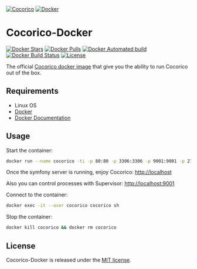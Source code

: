 
[![Cocorico](http://docs.cocorico.io/images/logo_cocorico.png)](https://github.com/Cocolabs-SAS/cocorico)
[![Docker](https://www.docker.com/sites/default/files/horizontal.png)](https://www.docker.com/)

# Cocorico-Docker

[![Docker Stars](https://img.shields.io/docker/stars/cocolabs/cocorico.svg?style=flat-square)](https://hub.docker.com/r/cocolabs/cocorico/)
[![Docker Pulls](https://img.shields.io/docker/pulls/cocolabs/cocorico.svg?style=flat-square)](https://hub.docker.com/r/cocolabs/cocorico/)
[![Docker Automated build](https://img.shields.io/docker/automated/cocolabs/cocorico.svg?style=flat-square)](https://hub.docker.com/r/cocolabs/cocorico/)
[![Docker Build Status](https://img.shields.io/docker/build/cocolabs/cocorico.svg?style=flat-square)](https://hub.docker.com/r/cocolabs/cocorico/)
[![License](https://img.shields.io/github/license/Cocolabs-SAS/cocorico-docker.svg?style=flat-square)](https://github.com/Cocolabs-SAS/cocorico-docker/blob/master/LICENSE)

The official [Cocorico docker image](https://hub.docker.com/r/cocolabs/cocorico/) that give you the ability to run Cocorico out of the box.

## Requirements

- Linux OS
- [Docker](https://docs.docker.com/install/)
- [Docker Documentation](https://docs.docker.com/)

## Usage

Start the container:

``` bash
docker run --name cocorico -ti -p 80:80 -p 3306:3306 -p 9001:9001 -p 27017:27017  -v `pwd`:/cocorico -v `pwd`/tmp/mysql:/var/lib/mysql -v `pwd`/tmp/mongo:/data/db -e HOST_UID=$UID cocolabs/cocorico
```

Once the symfony server is running, enjoy Cocorico: [http://localhost](http://localhost)

Also you can control processes with Supervisor: [http://localhost:9001](http://localhost:9001)

Connect to the container:

``` bash
docker exec -it --user cocorico cocorico sh
```

Stop the container:

``` bash
docker kill cocorico && docker rm cocorico
```

## License

Cocorico-Docker is released under the [MIT license](https://github.com/Cocolabs-SAS/cocorico-docker/blob/master/LICENSE).
